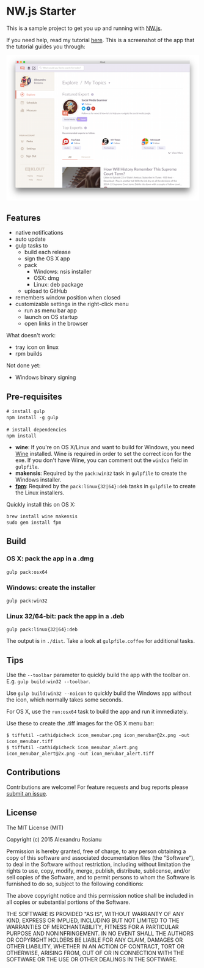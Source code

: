 # NW.js Starter

This is a sample project to get you up and running with [NW.js](http://nwjs.io/).

If you need help, read my tutorial [here](http://blog.aluxian.com/how-to-create-a-cross-platform-desktop-app-with-nw-js/). This is a screenshot of the app that the tutorial guides you through:

![Cross-platform screenshot](screenshot.jpg)

## Features

* native notifications
* auto update
* gulp tasks to
  * build each release
  * sign the OS X app
  * pack
    * Windows: nsis installer
    * OSX: dmg
    * Linux: deb package
  * upload to GitHub
* remembers window position when closed
* customizable settings in the right-click menu
  * run as menu bar app
  * launch on OS startup
  * open links in the browser

What doesn't work:

* tray icon on linux
* rpm builds

Not done yet:
* Windows binary signing

## Pre-requisites

    # install gulp
    npm install -g gulp

    # install dependencies
    npm install

* **wine**: If you're on OS X/Linux and want to build for Windows, you need [Wine](http://winehq.org/) installed. Wine is required in order
to set the correct icon for the exe. If you don't have Wine, you can comment out the `winIco` field in `gulpfile`.
* **makensis**: Required by the `pack:win32` task in `gulpfile` to create the Windows installer.
* [**fpm**](https://github.com/jordansissel/fpm): Required by the `pack:linux{32|64}:deb` tasks in `gulpfile` to create the Linux installers.

Quickly install this on OS X:

    brew install wine makensis
    sudo gem install fpm

## Build

### OS X: pack the app in a .dmg

    gulp pack:osx64

### Windows: create the installer

    gulp pack:win32

### Linux 32/64-bit: pack the app in a .deb

    gulp pack:linux{32|64}:deb

The output is in `./dist`. Take a look at `gulpfile.coffee` for additional tasks.

## Tips

Use the `--toolbar` parameter to quickly build the app with the toolbar on. E.g. `gulp build:win32 --toolbar`.

Use `gulp build:win32 --noicon` to quickly build the Windows app without the icon, which normally takes some seconds.

For OS X, use the `run:osx64` task to build the app and run it immediately.

Use these to create the .tiff images for the OS X menu bar:

    $ tiffutil -cathidpicheck icon_menubar.png icon_menubar@2x.png -out icon_menubar.tiff
    $ tiffutil -cathidpicheck icon_menubar_alert.png icon_menubar_alert@2x.png -out icon_menubar_alert.tiff

## Contributions

Contributions are welcome! For feature requests and bug reports please [submit an issue](https://github.com/Aluxian/nwjs-starter/issues).

## License

The MIT License (MIT)

Copyright (c) 2015 Alexandru Rosianu

Permission is hereby granted, free of charge, to any person obtaining a copy
of this software and associated documentation files (the "Software"), to deal
in the Software without restriction, including without limitation the rights
to use, copy, modify, merge, publish, distribute, sublicense, and/or sell
copies of the Software, and to permit persons to whom the Software is
furnished to do so, subject to the following conditions:

The above copyright notice and this permission notice shall be included in all
copies or substantial portions of the Software.

THE SOFTWARE IS PROVIDED "AS IS", WITHOUT WARRANTY OF ANY KIND, EXPRESS OR
IMPLIED, INCLUDING BUT NOT LIMITED TO THE WARRANTIES OF MERCHANTABILITY,
FITNESS FOR A PARTICULAR PURPOSE AND NONINFRINGEMENT. IN NO EVENT SHALL THE
AUTHORS OR COPYRIGHT HOLDERS BE LIABLE FOR ANY CLAIM, DAMAGES OR OTHER
LIABILITY, WHETHER IN AN ACTION OF CONTRACT, TORT OR OTHERWISE, ARISING FROM,
OUT OF OR IN CONNECTION WITH THE SOFTWARE OR THE USE OR OTHER DEALINGS IN THE
SOFTWARE.
